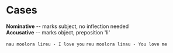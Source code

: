 ﻿# Cases
**Nominative** -- marks subject, no inflection needed  
**Accusative** -- marks object, preposition 'li'

`nau moolora lireu - I love you`
`reu moolora linau - You love me`

